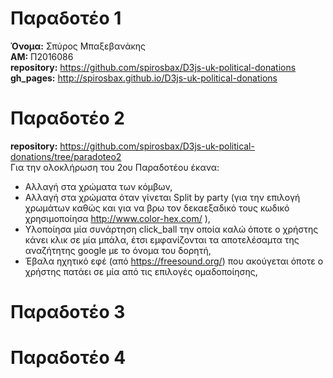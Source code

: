 # Παραδοτέο 1  
  
**Όνομα:** Σπύρος Μπαξεβανάκης  
**ΑΜ:** Π2016086  
**repository:** https://github.com/spirosbax/D3js-uk-political-donations  
**gh_pages:** http://spirosbax.github.io/D3js-uk-political-donations  

# Παραδοτέο 2  
**repository:** https://github.com/spirosbax/D3js-uk-political-donations/tree/paradoteo2  
Για την ολοκλήρωση του 2ου Παραδοτέου έκανα:
* Αλλαγή στα χρώματα των κόμβων,  
* Αλλαγή στα χρώματα όταν γίνεται Split by party  (για την επιλογή χρωμάτων καθώς και για να βρω τον δεκαεξαδικό τους κωδικό χρησιμοποίησα http://www.color-hex.com/ ),  
* Υλοποίησα μία συνάρτηση click_ball την οποία καλώ όποτε ο χρήστης κάνει κλικ σε μία μπάλα, έτσι εμφανίζονται τα αποτελέσαμτα της αναζήτητης google με το όνομα του δορητή,   
* Έβαλα ηχητικό εφέ (από https://freesound.org/) που ακούγεται όποτε ο χρήστης πατάει σε μία από τις επιλογές ομαδοποίησης,  
  
# Παραδοτέο 3  
# Παραδοτέο 4  
  
